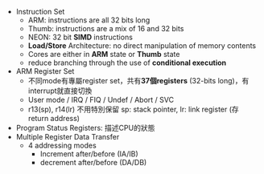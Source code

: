 
* Instruction Set
	* ARM: instructions are all 32 bits long
	* Thumb: instructions are a mix of 16 and 32 bits
	* NEON: 32 bit **SIMD** instructions
	* **Load/Store** Architecture: no direct manipulation of memory contents
	* Cores are either in **ARM** state or **Thumb** state
	* reduce branching through the use of **conditional execution**
* ARM Register Set
	* 不同mode有專屬register set，共有**37個registers** (32-bits long)，有interrupt就直接切換
	* User mode / IRQ / FIQ / Undef / Abort / SVC
	* r13(sp), r14(lr) 不用特別保留 sp: stack pointer, lr: link register (存return address)
* Program Status Registers: 描述CPU的狀態
* Multiple Register Data Transfer
	* 4 addressing modes
		* Increment after/before (IA/IB)
		* decrement after/before (DA/DB)

